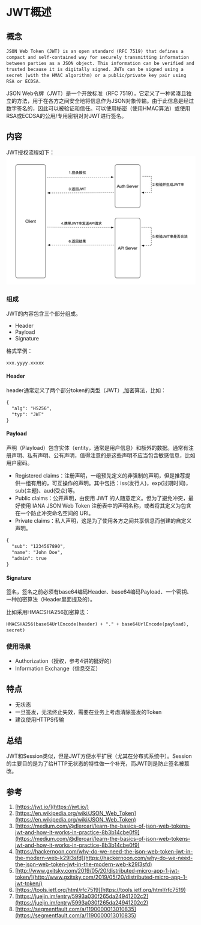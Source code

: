 # JWT概述

## 概念

```
JSON Web Token (JWT) is an open standard (RFC 7519) that defines a compact and self-contained way for securely transmitting information between parties as a JSON object. This information can be verified and trusted because it is digitally signed. JWTs can be signed using a secret (with the HMAC algorithm) or a public/private key pair using RSA or ECDSA.
```

JSON Web令牌（JWT）是一个开放标准（RFC 7519），它定义了一种紧凑且独立的方法，用于在各方之间安全地将信息作为JSON对象传输。由于此信息是经过数字签名的，因此可以被验证和信任。可以使用秘密（使用HMAC算法）或使用RSA或ECDSA的公用/专用密钥对对JWT进行签名。

## 内容
JWT授权流程如下：
![JWT授权流程图](../assets/images/2020012001.png)

### 组成
JWT的内容包含三个部分组成。

- Header
- Payload
- Signature

格式举例：

```
xxx.yyyy.xxxxx
```

#### Header
header通常定义了两个部分token的类型（JWT）,加密算法，比如：
```
{
  "alg": "HS256",
  "typ": "JWT"
}
```

#### Payload
声明（Playload）包含实体（entity，通常是用户信息）和额外的数据。通常有注册声明、私有声明、公有声明，值得注意的是这些声明不应当包含敏感信息，比如用户密码。
- Registered claims：注册声明，一组预先定义的非强制的声明，但是推荐提供一组有用的，可互操作的声明。其中包括：iss(发行人)，exp(过期时间)，sub(主题)、aud(受众)等。
- Public claims：公开声明，由使用 JWT 的人随意定义。但为了避免冲突，最好使用 IANA JSON Web Token 注册表中的声明名称，或者将其定义为包含在一个防止冲突命名空间的 URI。
- Private claims：私人声明，这是为了使用各方之间共享信息而创建的自定义声明。

```
{
  "sub": "1234567890",
  "name": "John Doe",
  "admin": true
}
```

#### Signature
签名，签名之前必须有base64编码Header、base64编码Payload、一个密钥、一种加密算法（Header里面提及的）。

比如采用HMACSHA256加密算法：
```
HMACSHA256(base64UrlEncode(header) + "." + base64UrlEncode(payload), secret)
```

### 使用场景
- Authorization（授权，参考4讲的挺好的）
- Information Exchange（信息交互）

## 特点
- 无状态
- 一旦签发，无法终止失效，需要在业务上考虑清除签发的Token
- 建议使用HTTPS传输

## 总结
JWT和Session类似，但是JWT方便水平扩展（尤其在分布式系统中）。Session的主要目的是为了给HTTP无状态的特性做一个补充，而JWT则是防止签名被篡改。

## 参考
1. [https://jwt.io/](https://jwt.io/)
2. [https://en.wikipedia.org/wiki/JSON_Web_Token](https://en.wikipedia.org/wiki/JSON_Web_Token)
3. [https://medium.com/@dleroari/learn-the-basics-of-json-web-tokens-jwt-and-how-it-works-in-practice-8b3b14cbe0f9](https://medium.com/@dleroari/learn-the-basics-of-json-web-tokens-jwt-and-how-it-works-in-practice-8b3b14cbe0f9)
4. [https://hackernoon.com/why-do-we-need-the-json-web-token-jwt-in-the-modern-web-k29l3sfd](https://hackernoon.com/why-do-we-need-the-json-web-token-jwt-in-the-modern-web-k29l3sfd)
5. [http://www.gxitsky.com/2019/05/20/distributed-micro-app-1-jwt-token/](http://www.gxitsky.com/2019/05/20/distributed-micro-app-1-jwt-token/)
6. [https://tools.ietf.org/html/rfc7519](https://tools.ietf.org/html/rfc7519)
7. [https://juejin.im/entry/5993a030f265da24941202c2](https://juejin.im/entry/5993a030f265da24941202c2)
8. [https://segmentfault.com/a/1190000013010835](https://segmentfault.com/a/1190000013010835)